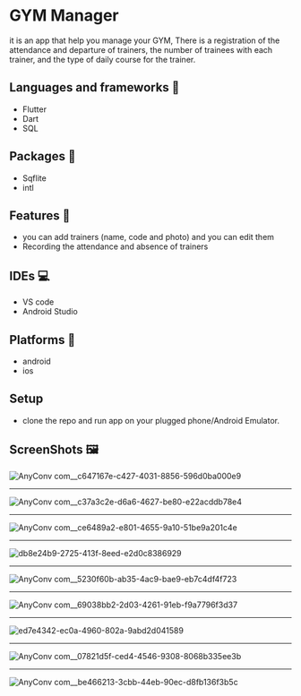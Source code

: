 # GYM Manager

it is an app that help you manage your GYM, There is a registration of the attendance and departure of trainers, the number of trainees with each trainer, and the type of daily course for the trainer.

## Languages and frameworks 📑
* Flutter 
* Dart
* SQL

## Packages 🔎
* Sqflite
* intl

## Features 🥇
* you can add trainers (name, code and photo) and you can edit them
* Recording the attendance and absence of trainers 
## IDEs 💻
* VS code
* Android Studio
## Platforms 📱
* android 
* ios
## Setup
* clone the repo and run app on your plugged phone/Android Emulator.
## ScreenShots 🖼️
![AnyConv com__c647167e-c427-4031-8856-596d0ba000e9](https://user-images.githubusercontent.com/38363762/115417948-5a5e7300-a1f9-11eb-9774-8802f42f8da0.jpg)

-----------------------------------------------------------------------------------------------------------------------------------------------------------------------------------


![AnyConv com__c37a3c2e-d6a6-4627-be80-e22acddb78e4](https://user-images.githubusercontent.com/38363762/115417982-634f4480-a1f9-11eb-9d69-dbeb40eab1a8.jpg)

-----------------------------------------------------------------------------------------------------------------------------------------------------------------------------------

![AnyConv com__ce6489a2-e801-4655-9a10-51be9a201c4e](https://user-images.githubusercontent.com/38363762/115418334-b45f3880-a1f9-11eb-82a0-ab64eeeca82e.jpg)


-----------------------------------------------------------------------------------------------------------------------------------------------------------------------------------

![db8e24b9-2725-413f-8eed-e2d0c8386929](https://user-images.githubusercontent.com/38363762/115418422-c3de8180-a1f9-11eb-8ec4-868f367d6337.jpeg)



-----------------------------------------------------------------------------------------------------------------------------------------------------------------------------------

![AnyConv com__5230f60b-ab35-4ac9-bae9-eb7c4df4f723](https://user-images.githubusercontent.com/38363762/115418735-02743c00-a1fa-11eb-82d6-e5ea9ebd50b8.jpg)


-----------------------------------------------------------------------------------------------------------------------------------------------------------------------------------

![AnyConv com__69038bb2-2d03-4261-91eb-f9a7796f3d37](https://user-images.githubusercontent.com/38363762/115418760-0902b380-a1fa-11eb-87d8-5b81e0fdb0f3.jpg)


-----------------------------------------------------------------------------------------------------------------------------------------------------------------------------------

![ed7e4342-ec0a-4960-802a-9abd2d041589](https://user-images.githubusercontent.com/38363762/115418801-0f912b00-a1fa-11eb-8dc6-a0cd15493ebc.jpeg)


-----------------------------------------------------------------------------------------------------------------------------------------------------------------------------------

![AnyConv com__07821d5f-ced4-4546-9308-8068b335ee3b](https://user-images.githubusercontent.com/38363762/115418865-233c9180-a1fa-11eb-8a02-9f2e4fb0fb19.jpg)


-----------------------------------------------------------------------------------------------------------------------------------------------------------------------------------

![AnyConv com__be466213-3cbb-44eb-90ec-d8fb136f3b5c](https://user-images.githubusercontent.com/38363762/115418891-29cb0900-a1fa-11eb-942a-d50efa8d3f50.jpg)





